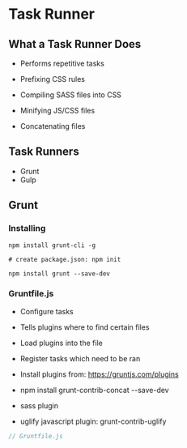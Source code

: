# Task Runner

## What a Task Runner Does

- Performs repetitive tasks

- Prefixing CSS rules
- Compiling SASS files into CSS
- Minifying JS/CSS files
- Concatenating files

## Task Runners

- Grunt
- Gulp

## Grunt

### Installing

```shell
npm install grunt-cli -g

# create package.json: npm init

npm install grunt --save-dev
```

### Gruntfile.js

- Configure tasks
- Tells plugins where to find certain files
- Load plugins into the file
- Register tasks which need to be ran

- Install plugins from: https://gruntjs.com/plugins
- npm install grunt-contrib-concat --save-dev
- sass plugin
- uglify javascript plugin: grunt-contrib-uglify

```javascript
// Gruntfile.js

```

